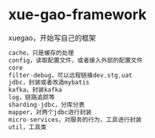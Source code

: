 # xue-gao-framework
xuegao，开始写自己的框架

```java
cache，只是缓存的处理
config，读取配置文件，或者接入外部的配置文件
core
filter-debug，可以远程链接dev,stg,uat
jdbc，封装或者改造mybatis
kafka，封装kafka
log，链路追踪等
sharding-jdbc，分库分表
mapper，对两个jdbc进行封装
micro-services，对服务的行为，工具进行封装
util，工具类
```
